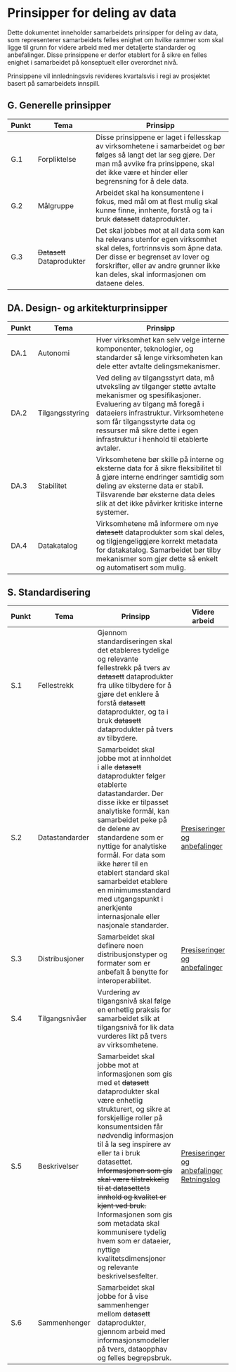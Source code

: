 # Prinsipper for deling av data

Dette dokumentet inneholder samarbeidets prinsipper for deling av data, som representerer samarbeidets felles enighet om hvilke rammer som skal ligge til grunn for videre arbeid med mer detaljerte standarder og anbefalinger. Disse prinsippene er derfor etablert for å sikre en felles enighet i samarbeidet på konseptuelt eller overordnet nivå.

Prinsippene vil innledningsvis revideres kvartalsvis i regi av prosjektet basert på samarbeidets innspill. 

## G. Generelle prinsipper

| Punkt | Tema | Prinsipp |
| ------- | ------- |--------|
| G.1 | Forpliktelse | Disse prinsippene er laget i fellesskap av virksomhetene i samarbeidet og bør følges så langt det lar seg gjøre. Der man må avvike fra prinsippene, skal det ikke være et hinder eller begrensning for å dele data. |
| G.2 | Målgruppe | Arbeidet skal ha konsumentene i fokus, med mål om at flest mulig skal kunne finne, innhente, forstå og ta i bruk ~~datasett~~ dataprodukter. |
| G.3 | ~~Datasett~~ Dataprodukter | Det skal jobbes mot at all data som kan ha relevans utenfor egen virksomhet skal deles, fortrinnsvis som åpne data. Der disse er begrenset av lover og forskrifter, eller av andre grunner ikke kan deles, skal informasjonen om dataene deles. |

## DA. Design- og arkitekturprinsipper

| Punkt | Tema | Prinsipp |
| ------- | ------- | ------- |
| DA.1 | Autonomi | Hver virksomhet kan selv velge interne komponenter, teknologier, og standarder så lenge virksomheten kan dele etter avtalte delingsmekanismer. |
| DA.2 | Tilgangsstyring | Ved deling av tilgangsstyrt data, må utveksling av tilganger støtte avtalte mekanismer og spesifikasjoner. Evaluering av tilgang må foregå i dataeiers infrastruktur. Virksomhetene som får tilgangsstyrte data og ressurser må sikre dette i egen infrastruktur i henhold til etablerte avtaler. |
| DA.3 | Stabilitet  | Virksomhetene bør skille på interne og eksterne data for å sikre fleksibilitet til å gjøre interne endringer samtidig som deling av eksterne data er stabil. Tilsvarende bør eksterne data deles slik at det ikke påvirker kritiske interne systemer. |
| DA.4 | Datakatalog | Virksomhetene må informere om nye ~~datasett~~ dataprodukter som skal deles, og tilgjengeliggjøre korrekt metadata for datakatalog. Samarbeidet bør tilby mekanismer som gjør dette så enkelt og automatisert som mulig. |


## S. Standardisering

| Punkt | Tema | Prinsipp | Videre arbeid |
| ------- | ------- |-------|-------|
| S.1 | Fellestrekk | Gjennom standardiseringen skal det etableres tydelige og relevante fellestrekk på tvers av ~~datasett~~ dataprodukter fra ulike tilbydere for å gjøre det enklere å forstå ~~datasett~~ dataprodukter, og ta i bruk ~~datasett~~ dataprodukter på tvers av tilbydere. |
| S.2 | Datastandarder | Samarbeidet skal jobbe mot at innholdet i alle ~~datasett~~ dataprodukter følger etablerte datastandarder. Der disse ikke er tilpasset analytiske formål, kan samarbeidet peke på de delene av standardene som er nyttige for analytiske formål. For data som ikke hører til en etablert standard  skal samarbeidet etablere en minimumsstandard med utgangspunkt i anerkjente internasjonale eller nasjonale standarder. | [Presiseringer og anbefalinger](./presisering_av_prinsipper/s2.md) |
| S.3 | Distribusjoner | Samarbeidet skal definere noen distribusjonstyper og formater som er anbefalt å benytte for interoperabilitet. | [Presiseringer og anbefalinger](./presisering_av_prinsipper/s3.md) |
| S.4 | Tilgangsnivåer | Vurdering av tilgangsnivå skal følge en enhetlig praksis for samarbeidet slik at tilgangsnivå for lik data vurderes likt på tvers av virksomhetene. |
| S.5 | Beskrivelser | Samarbeidet skal jobbe mot at informasjonen som gis med et ~~datasett~~ dataprodukter skal være enhetlig strukturert, og sikre at forskjellige roller på konsumentsiden får nødvendig informasjon til å la seg inspirere av eller ta i bruk datasettet. ~~Informasjonen som gis skal være tilstrekkelig til at datasettets innhold og kvalitet er kjent ved bruk.~~ Informasjonen som gis som metadata skal kommunisere tydelig hvem som er dataeier, nyttige kvalitetsdimensjoner og relevante beskrivelsesfelter. | [Presiseringer og anbefalinger](./presisering_av_prinsipper/s5.md) <br /> [Retningslog](./retningslog/s5.md)|
| S.6 | Sammenhenger | Samarbeidet skal jobbe for å vise sammenhenger mellom ~~datasett~~ dataprodukter, gjennom arbeid med informasjonsmodeller på tvers, dataopphav og felles begrepsbruk. |

